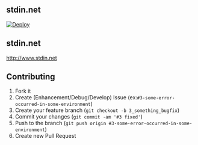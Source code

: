 stdin.net
---

[![Deploy](https://www.herokucdn.com/deploy/button.png)](https://heroku.com/deploy)


## stdin.net

http://www.stdin.net

Contributing
------------
1. Fork it
2. Create (Enhancement/Debug/Develop) Issue (ex:`#3-some-error-occurred-in-some-environment`)
3. Create your feature branch (`git checkout -b 3_something_bugfix`)
4. Commit your changes (`git commit -am '#3 fixed'`)
5. Push to the branch (`git push origin #3-some-error-occurred-in-some-environment`)
6. Create new Pull Request
